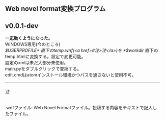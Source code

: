 ## Web novel format変換プログラム

v0.0.1-dev<br>
------
**一応動くようになった。**<br>
WINDOWS専用(今のところ)<br>
*$USERPROFILE* 直下のtemp.wnf(<a href=#注>注</a>)を *$workdir* 直下のtemp.htmlに変換する。設定で変更可能。<br>
設定のxmlは未だ大部分未使用。<br>
main.pyをダブルクリックで変換する。<br>
edit.cmdはatomインストール環境かつパスを通さないと使用不可。<br>

------
###### 注
.wnfファイル:
Web Novel Formatファイル。投稿する内容をテキストで記入したファイル。
